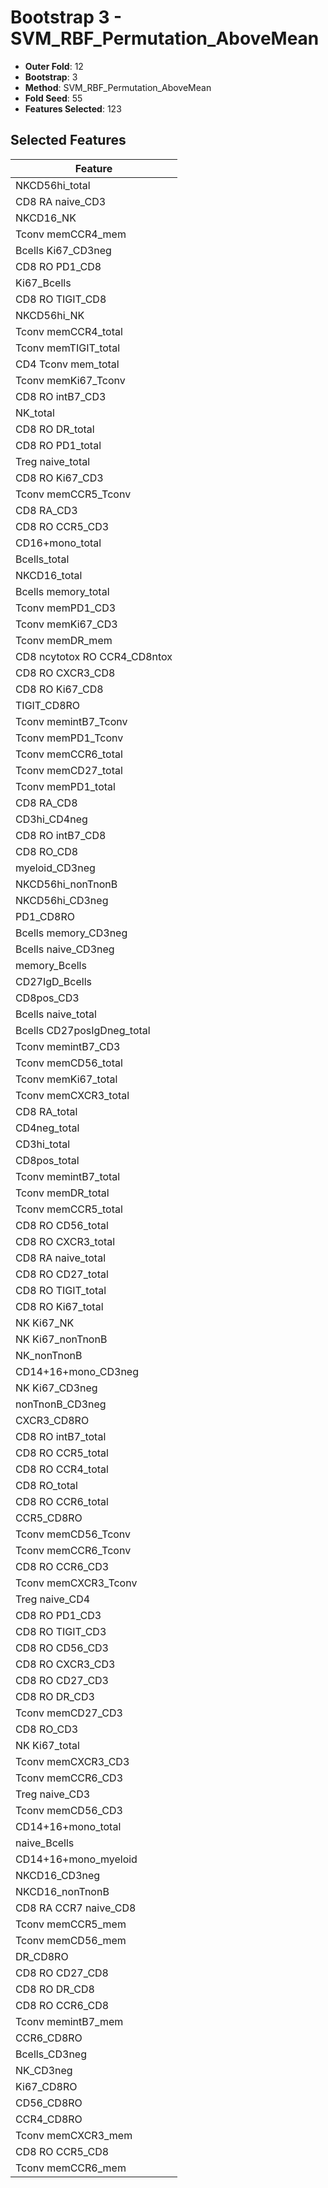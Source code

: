 # Bootstrap 3 - SVM_RBF_Permutation_AboveMean

- **Outer Fold**: 12
- **Bootstrap**: 3
- **Method**: SVM_RBF_Permutation_AboveMean
- **Fold Seed**: 55
- **Features Selected**: 123

## Selected Features

| Feature |
|---------|
| NKCD56hi_total |
| CD8 RA naive_CD3 |
| NKCD16_NK |
| Tconv memCCR4_mem |
| Bcells Ki67_CD3neg |
| CD8 RO PD1_CD8 |
| Ki67_Bcells |
| CD8 RO TIGIT_CD8 |
| NKCD56hi_NK |
| Tconv memCCR4_total |
| Tconv memTIGIT_total |
| CD4 Tconv mem_total |
| Tconv memKi67_Tconv |
| CD8 RO intB7_CD3 |
| NK_total |
| CD8 RO DR_total |
| CD8 RO PD1_total |
| Treg naive_total |
| CD8  RO Ki67_CD3 |
| Tconv memCCR5_Tconv |
| CD8 RA_CD3 |
| CD8 RO CCR5_CD3 |
| CD16+mono_total |
| Bcells_total |
| NKCD16_total |
| Bcells memory_total |
| Tconv memPD1_CD3 |
| Tconv memKi67_CD3 |
| Tconv memDR_mem |
| CD8 ncytotox RO CCR4_CD8ntox |
| CD8 RO CXCR3_CD8 |
| CD8 RO Ki67_CD8 |
| TIGIT_CD8RO |
| Tconv memintB7_Tconv |
| Tconv memPD1_Tconv |
| Tconv memCCR6_total |
| Tconv memCD27_total |
| Tconv memPD1_total |
| CD8 RA_CD8 |
| CD3hi_CD4neg |
| CD8 RO intB7_CD8 |
| CD8 RO_CD8 |
| myeloid_CD3neg |
| NKCD56hi_nonTnonB |
| NKCD56hi_CD3neg |
| PD1_CD8RO |
| Bcells memory_CD3neg |
| Bcells naive_CD3neg |
| memory_Bcells |
| CD27IgD_Bcells |
| CD8pos_CD3 |
| Bcells naive_total |
| Bcells CD27posIgDneg_total |
| Tconv memintB7_CD3 |
| Tconv memCD56_total |
| Tconv memKi67_total |
| Tconv memCXCR3_total |
| CD8 RA_total |
| CD4neg_total |
| CD3hi_total |
| CD8pos_total |
| Tconv memintB7_total |
| Tconv memDR_total |
| Tconv memCCR5_total |
| CD8 RO CD56_total |
| CD8 RO CXCR3_total |
| CD8 RA naive_total |
| CD8 RO CD27_total |
| CD8 RO TIGIT_total |
| CD8 RO Ki67_total |
| NK Ki67_NK |
| NK Ki67_nonTnonB |
| NK_nonTnonB |
| CD14+16+mono_CD3neg |
| NK Ki67_CD3neg |
| nonTnonB_CD3neg |
| CXCR3_CD8RO |
| CD8 RO intB7_total |
| CD8 RO CCR5_total |
| CD8 RO CCR4_total |
| CD8 RO_total |
| CD8 RO CCR6_total |
| CCR5_CD8RO |
| Tconv memCD56_Tconv |
| Tconv memCCR6_Tconv |
| CD8 RO CCR6_CD3 |
| Tconv memCXCR3_Tconv |
| Treg naive_CD4 |
| CD8 RO PD1_CD3 |
| CD8 RO TIGIT_CD3 |
| CD8 RO CD56_CD3 |
| CD8 RO CXCR3_CD3 |
| CD8 RO CD27_CD3 |
| CD8 RO DR_CD3 |
| Tconv memCD27_CD3 |
| CD8 RO_CD3 |
| NK Ki67_total |
| Tconv memCXCR3_CD3 |
| Tconv memCCR6_CD3 |
| Treg naive_CD3 |
| Tconv memCD56_CD3 |
| CD14+16+mono_total |
| naive_Bcells |
| CD14+16+mono_myeloid |
| NKCD16_CD3neg |
| NKCD16_nonTnonB |
| CD8 RA CCR7 naive_CD8 |
| Tconv memCCR5_mem |
| Tconv memCD56_mem |
| DR_CD8RO |
| CD8 RO CD27_CD8 |
| CD8 RO DR_CD8 |
| CD8 RO CCR6_CD8 |
| Tconv memintB7_mem |
| CCR6_CD8RO |
| Bcells_CD3neg |
| NK_CD3neg |
| Ki67_CD8RO |
| CD56_CD8RO |
| CCR4_CD8RO |
| Tconv memCXCR3_mem |
| CD8 RO CCR5_CD8 |
| Tconv memCCR6_mem |
